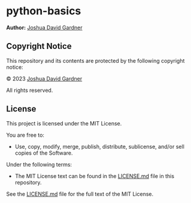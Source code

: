 # python-basics

**Author:** [Joshua David Gardner](https://jgcoding2020.github.io/My-Portfolio/)

## Copyright Notice

This repository and its contents are protected by the following copyright notice:

© 2023 [Joshua David Gardner](https://github.com/jgcoding2020/python-basics)

All rights reserved.

## License

This project is licensed under the MIT License.

You are free to:

- Use, copy, modify, merge, publish, distribute, sublicense, and/or sell copies of the Software.

Under the following terms:

- The MIT License text can be found in the [LICENSE.md](LICENSE.md) file in this repository.

See the [LICENSE.md](LICENSE.md) file for the full text of the MIT License.
